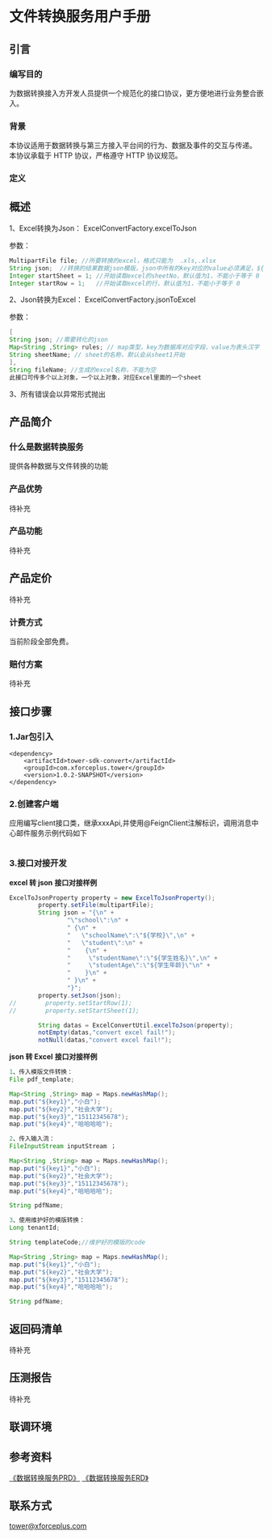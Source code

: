 # 文件转换服务用户手册

## 引言

### 编写目的
为数据转换接入方开发人员提供一个规范化的接口协议，更方便地进行业务整合嵌入。

### 背景

本协议适用于数据转换与第三方接入平台间的行为、数据及事件的交互与传递。 本协议承载于 HTTP 协议，严格遵守 HTTP 协议规范。

### 定义

## 概述
1、Excel转换为Json：
ExcelConvertFactory.excelToJson

参数：
<!--DOCUSAURUS_CODE_TABS-->
<!--Java-->
```java
MultipartFile file; //所要转换的excel，格式只能为  .xls,.xlsx 
String json;  //转换的结果数据json模版，json中所有的key对应的value必须满足，${xxx} 格式，具体样例可见下文样例
Integer startSheet = 1; //开始读取excel的sheetNo，默认值为1，不能小于等于 0
Integer startRow = 1;   //开始读取excel的行，默认值为1，不能小于等于 0
```
<!--END_DOCUSAURUS_CODE_TABS-->

2、Json转换为Excel：
ExcelConvertFactory.jsonToExcel

参数：
<!--DOCUSAURUS_CODE_TABS-->
<!--Java-->
```java
[
String json; //需要转化的json
Map<String ,String> rules; // map类型，key为数据库对应字段，value为表头汉字
String sheetName; // sheet的名称，默认会从sheet1开始
],
String fileName; //生成的excel名称，不能为空
此接口可传多个以上对象，一个以上对象，对应Excel里面的一个sheet
```
<!--END_DOCUSAURUS_CODE_TABS-->

3、所有错误会以异常形式抛出


## 产品简介 

### 什么是数据转换服务
提供各种数据与文件转换的功能

### 产品优势
待补充

### 产品功能
待补充

## 产品定价
待补充


### 计费方式

当前阶段全部免费。

### 赔付方案
待补充

## 接口步骤
### 1.Jar包引入

<!--DOCUSAURUS_CODE_TABS-->
<!--pom-->
```pom
<dependency>
	<artifactId>tower-sdk-convert</artifactId>
	<groupId>com.xforceplus.tower</groupId>
	<version>1.0.2-SNAPSHOT</version>
</dependency>
```
<!--END_DOCUSAURUS_CODE_TABS-->

### 2.创建客户端
应用编写client接口类，继承xxxApi,并使用@FeignClient注解标识，调用消息中心邮件服务示例代码如下
<!--DOCUSAURUS_CODE_TABS-->
<!--Java-->
```java

```
<!--END_DOCUSAURUS_CODE_TABS-->

### 3.接口对接开发
**excel 转 json**
**接口对接样例**
<!--DOCUSAURUS_CODE_TABS-->
<!--Java-->
```java
ExcelToJsonProperty property = new ExcelToJsonProperty();
        property.setFile(multipartFile);
        String json = "{\n" +
                "\"school\":\n" +
                " {\n" +
                "   \"schoolName\":\"${学校}\",\n" +
                "   \"student\":\n" +
                "    {\n" +
                "     \"studentName\":\"${学生姓名}\",\n" +
                "     \"studentAge\":\"${学生年龄}\"\n" +
                "    }\n" +
                " }\n" +
                "}";
        property.setJson(json);
//        property.setStartRow(1);
//        property.setStartSheet(1);

        String datas = ExcelConvertUtil.excelToJson(property);
        notEmpty(datas,"convert excel fail!");
        notNull(datas,"convert excel fail!");
```
<!--END_DOCUSAURUS_CODE_TABS-->

**json 转 Excel**
**接口对接样例**
<!--DOCUSAURUS_CODE_TABS-->
<!--Java-->
```java
1、传入模版文件转换：
File pdf_template;

Map<String ,String> map = Maps.newHashMap();
map.put("${key1}","小白");
map.put("${key2}","社会大学");
map.put("${key3}","15112345678");
map.put("${key4}","哈哈哈哈");

2、传入输入流：
FileInputStream inputStream ；

Map<String ,String> map = Maps.newHashMap();
map.put("${key1}","小白");
map.put("${key2}","社会大学");
map.put("${key3}","15112345678");
map.put("${key4}","哈哈哈哈");

String pdfName;

3、使用维护好的模版转换：
Long tenantId;

String templateCode;//维护好的模版的code

Map<String ,String> map = Maps.newHashMap();
map.put("${key1}","小白");
map.put("${key2}","社会大学");
map.put("${key3}","15112345678");
map.put("${key4}","哈哈哈哈");

String pdfName;
```
<!--END_DOCUSAURUS_CODE_TABS-->




## 返回码清单
待补充


## 压测报告

待补充

## 联调环境

## 参考资料
[《数据转换服务PRD》](https://wiki.xforceplus.com/pages/viewpage.action?pageId=33464138)
[《数据转换服务ERD》](https://wiki.xforceplus.com/pages/viewpage.action?pageId=33464138)


## 联系方式
tower@xforceplus.com